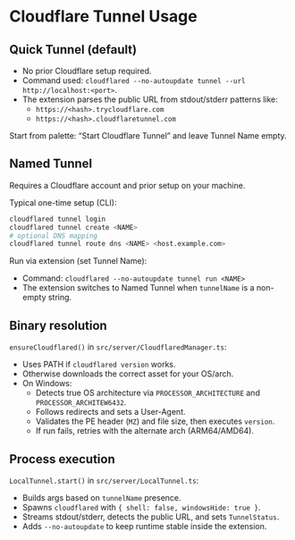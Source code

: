# Cloudflare Tunnel Usage

## Quick Tunnel (default)
- No prior Cloudflare setup required.
- Command used: `cloudflared --no-autoupdate tunnel --url http://localhost:<port>`.
- The extension parses the public URL from stdout/stderr patterns like:
  - `https://<hash>.trycloudflare.com`
  - `https://<hash>.cloudflaretunnel.com`

Start from palette: “Start Cloudflare Tunnel” and leave Tunnel Name empty.

## Named Tunnel
Requires a Cloudflare account and prior setup on your machine.

Typical one-time setup (CLI):
```bash
cloudflared tunnel login
cloudflared tunnel create <NAME>
# optional DNS mapping
cloudflared tunnel route dns <NAME> <host.example.com>
```
Run via extension (set Tunnel Name):
- Command: `cloudflared --no-autoupdate tunnel run <NAME>`
- The extension switches to Named Tunnel when `tunnelName` is a non-empty string.

## Binary resolution
`ensureCloudflared()` in `src/server/CloudflaredManager.ts`:
- Uses PATH if `cloudflared version` works.
- Otherwise downloads the correct asset for your OS/arch.
- On Windows:
  - Detects true OS architecture via `PROCESSOR_ARCHITECTURE` and `PROCESSOR_ARCHITEW6432`.
  - Follows redirects and sets a User-Agent.
  - Validates the PE header (`MZ`) and file size, then executes `version`.
  - If run fails, retries with the alternate arch (ARM64/AMD64).

## Process execution
`LocalTunnel.start()` in `src/server/LocalTunnel.ts`:
- Builds args based on `tunnelName` presence.
- Spawns `cloudflared` with `{ shell: false, windowsHide: true }`.
- Streams stdout/stderr, detects the public URL, and sets `TunnelStatus`.
- Adds `--no-autoupdate` to keep runtime stable inside the extension.
